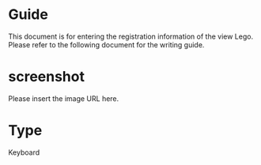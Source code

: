 # Guide
This document is for entering the registration information of the view Lego. Please refer to the following document for the writing guide.

# screenshot
Please insert the image URL here.

# Type
Keyboard